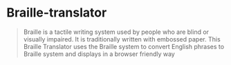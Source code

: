 # Braille-translator
>Braille is a tactile writing system used by people who are blind or visually impaired. It is traditionally written with embossed paper. This Braille Translator uses the Braille  system to convert English phrases to Braille system and displays in a browser friendly way
